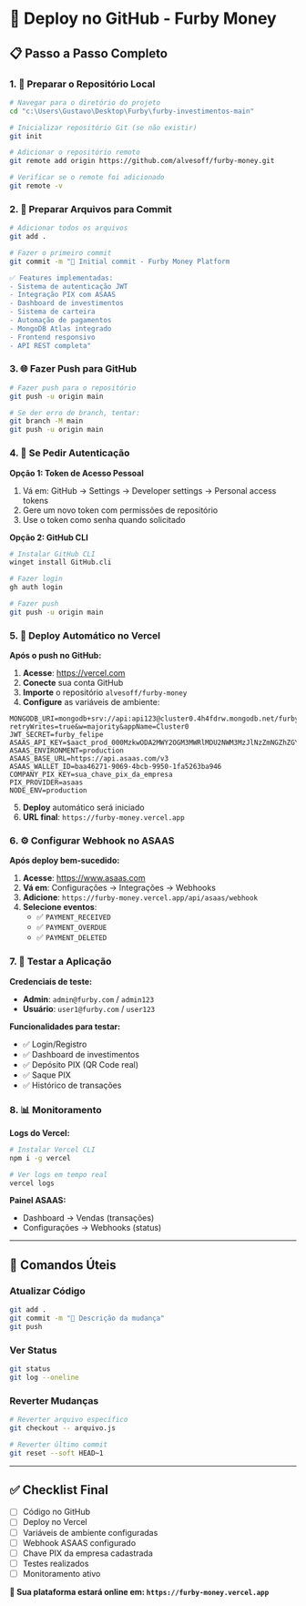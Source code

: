 # 🚀 Deploy no GitHub - Furby Money

## 📋 Passo a Passo Completo

### 1. 🔧 Preparar o Repositório Local

```bash
# Navegar para o diretório do projeto
cd "c:\Users\Gustavo\Desktop\Furby\furby-investimentos-main"

# Inicializar repositório Git (se não existir)
git init

# Adicionar o repositório remoto
git remote add origin https://github.com/alvesoff/furby-money.git

# Verificar se o remote foi adicionado
git remote -v
```

### 2. 📁 Preparar Arquivos para Commit

```bash
# Adicionar todos os arquivos
git add .

# Fazer o primeiro commit
git commit -m "🚀 Initial commit - Furby Money Platform

✅ Features implementadas:
- Sistema de autenticação JWT
- Integração PIX com ASAAS
- Dashboard de investimentos
- Sistema de carteira
- Automação de pagamentos
- MongoDB Atlas integrado
- Frontend responsivo
- API REST completa"
```

### 3. 🌐 Fazer Push para GitHub

```bash
# Fazer push para o repositório
git push -u origin main

# Se der erro de branch, tentar:
git branch -M main
git push -u origin main
```

### 4. 🔐 Se Pedir Autenticação

**Opção 1: Token de Acesso Pessoal**
1. Vá em: GitHub → Settings → Developer settings → Personal access tokens
2. Gere um novo token com permissões de repositório
3. Use o token como senha quando solicitado

**Opção 2: GitHub CLI**
```bash
# Instalar GitHub CLI
winget install GitHub.cli

# Fazer login
gh auth login

# Fazer push
git push -u origin main
```

### 5. 🚀 Deploy Automático no Vercel

**Após o push no GitHub:**

1. **Acesse**: https://vercel.com
2. **Conecte** sua conta GitHub
3. **Importe** o repositório `alvesoff/furby-money`
4. **Configure** as variáveis de ambiente:

```env
MONGODB_URI=mongodb+srv://api:api123@cluster0.4h4fdrw.mongodb.net/furby_investimentos?retryWrites=true&w=majority&appName=Cluster0
JWT_SECRET=furby_felipe
ASAAS_API_KEY=$aact_prod_000MzkwODA2MWY2OGM3MWRlMDU2NWM3MzJlNzZmNGZhZGY6OjlhODczYTE5LTIxOTctNGQ0My1iMzA1LWFiMWNkNTEwYTkxOTo6JGFhY2hfNjI5NjQ3NDgtZjRhYS00YTZlLTg3MDYtNjJmYTI2Y2VjODUz
ASAAS_ENVIRONMENT=production
ASAAS_BASE_URL=https://api.asaas.com/v3
ASAAS_WALLET_ID=baa46271-9069-4bcb-9950-1fa5263ba946
COMPANY_PIX_KEY=sua_chave_pix_da_empresa
PIX_PROVIDER=asaas
NODE_ENV=production
```

5. **Deploy** automático será iniciado
6. **URL final**: `https://furby-money.vercel.app`

### 6. ⚙️ Configurar Webhook no ASAAS

**Após deploy bem-sucedido:**

1. **Acesse**: https://www.asaas.com
2. **Vá em**: Configurações → Integrações → Webhooks
3. **Adicione**: `https://furby-money.vercel.app/api/asaas/webhook`
4. **Selecione eventos**:
   - ✅ `PAYMENT_RECEIVED`
   - ✅ `PAYMENT_OVERDUE`
   - ✅ `PAYMENT_DELETED`

### 7. 🧪 Testar a Aplicação

**Credenciais de teste:**
- **Admin**: `admin@furby.com` / `admin123`
- **Usuário**: `user1@furby.com` / `user123`

**Funcionalidades para testar:**
- ✅ Login/Registro
- ✅ Dashboard de investimentos
- ✅ Depósito PIX (QR Code real)
- ✅ Saque PIX
- ✅ Histórico de transações

### 8. 📊 Monitoramento

**Logs do Vercel:**
```bash
# Instalar Vercel CLI
npm i -g vercel

# Ver logs em tempo real
vercel logs
```

**Painel ASAAS:**
- Dashboard → Vendas (transações)
- Configurações → Webhooks (status)

---

## 🔄 Comandos Úteis

### Atualizar Código
```bash
git add .
git commit -m "📝 Descrição da mudança"
git push
```

### Ver Status
```bash
git status
git log --oneline
```

### Reverter Mudanças
```bash
# Reverter arquivo específico
git checkout -- arquivo.js

# Reverter último commit
git reset --soft HEAD~1
```

---

## ✅ Checklist Final

- [ ] Código no GitHub
- [ ] Deploy no Vercel
- [ ] Variáveis de ambiente configuradas
- [ ] Webhook ASAAS configurado
- [ ] Chave PIX da empresa cadastrada
- [ ] Testes realizados
- [ ] Monitoramento ativo

**🎉 Sua plataforma estará online em: `https://furby-money.vercel.app`**